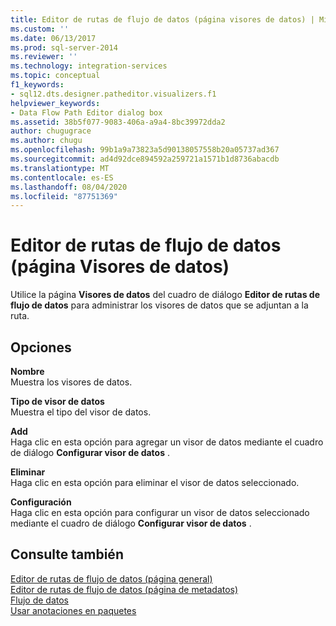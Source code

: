 ```yaml
---
title: Editor de rutas de flujo de datos (página visores de datos) | Microsoft Docs
ms.custom: ''
ms.date: 06/13/2017
ms.prod: sql-server-2014
ms.reviewer: ''
ms.technology: integration-services
ms.topic: conceptual
f1_keywords:
- sql12.dts.designer.patheditor.visualizers.f1
helpviewer_keywords:
- Data Flow Path Editor dialog box
ms.assetid: 38b5f077-9083-406a-a9a4-8bc39972dda2
author: chugugrace
ms.author: chugu
ms.openlocfilehash: 99b1a9a73823a5d90138057558b20a05737ad367
ms.sourcegitcommit: ad4d92dce894592a259721a1571b1d8736abacdb
ms.translationtype: MT
ms.contentlocale: es-ES
ms.lasthandoff: 08/04/2020
ms.locfileid: "87751369"
---
```

# <a name="data-flow-path-editor-data-viewers-page"></a>Editor de rutas de flujo de datos (página Visores de datos)
  Utilice la página **Visores de datos** del cuadro de diálogo **Editor de rutas de flujo de datos** para administrar los visores de datos que se adjuntan a la ruta.  
  
## <a name="options"></a>Opciones  
 **Nombre**  
 Muestra los visores de datos.  
  
 **Tipo de visor de datos**  
 Muestra el tipo del visor de datos.  
  
 **Add**  
 Haga clic en esta opción para agregar un visor de datos mediante el cuadro de diálogo **Configurar visor de datos** .  
  
 **Eliminar**  
 Haga clic en esta opción para eliminar el visor de datos seleccionado.  
  
 **Configuración**  
 Haga clic en esta opción para configurar un visor de datos seleccionado mediante el cuadro de diálogo **Configurar visor de datos** .  
  
## <a name="see-also"></a>Consulte también  
 [Editor de rutas de flujo de datos &#40;página general&#41;](general-page-of-integration-services-designers-options.md)   
 [Editor de rutas de flujo de datos &#40;página de metadatos&#41;](../../2014/integration-services/data-flow-path-editor-metadata-page.md)   
 [Flujo de datos](data-flow/data-flow.md)   
 [Usar anotaciones en paquetes](use-annotations-in-packages.md)  
  
  
